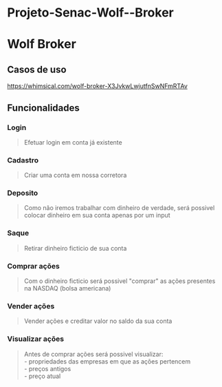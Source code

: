 # Projeto-Senac-Wolf--Broker

# Wolf Broker

## Casos de uso

https://whimsical.com/wolf-broker-X3JvkwLwjutfnSwNFmRTAv

## Funcionalidades

### Login
> Efetuar login em conta já existente
### Cadastro
> Criar uma conta em nossa corretora
### Deposito
> Como não iremos trabalhar com dinheiro de verdade, será possivel colocar dinheiro em sua conta apenas por um input
### Saque
> Retirar dinheiro ficticio de sua conta
### Comprar ações
> Com o dinheiro ficticio será possivel "comprar" as ações presentes na NASDAQ (bolsa americana)
### Vender ações
> Vender ações e creditar valor no saldo da sua conta
### Visualizar ações
> Antes de comprar ações será possivel visualizar: <br/> - propriedades das empresas em que as ações pertencem <br/> - preços antigos <br/> - preço atual
